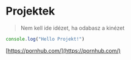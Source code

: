 # Projektek

> Nem kell ide idézet, ha odabasz a kinézet

```js
console.log("Hello Projekt!")
```

[https://pornhub.com/](https://pornhub.com/)
